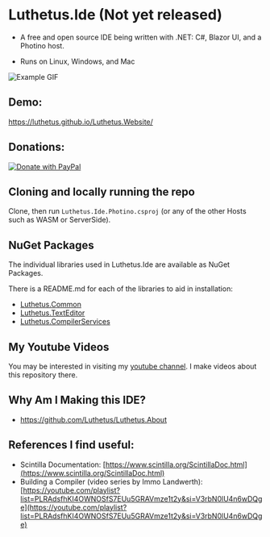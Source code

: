 # Luthetus.Ide (Not yet released)
- A free and open source IDE being written with .NET: C#, Blazor UI, and a Photino host.

- Runs on Linux, Windows, and Mac

![Example GIF](./Luthetus.Ide/Images/Rewrite/introductoryGifLuthetusIde.gif)

## Demo:
https://luthetus.github.io/Luthetus.Website/

## Donations:
[![Donate with PayPal](https://raw.githubusercontent.com/Luthetus/paypal-donate-button_Fork/master/paypal-donate-button.png)](https://www.paypal.com/cgi-bin/webscr?cmd=_s-xclick&hosted_button_id=RCG8QN3KL623Y)

## Cloning and locally running the repo
Clone, then run `Luthetus.Ide.Photino.csproj` (or any of the other Hosts such as WASM or ServerSide).

## NuGet Packages
The individual libraries used in Luthetus.Ide are available as NuGet Packages.

There is a README.md for each of the libraries to aid in installation:

-  [Luthetus.Common](./Luthetus.Common/README.md)
- [Luthetus.TextEditor](./Luthetus.TextEditor/README.md)
- [Luthetus.CompilerServices](./Luthetus.CompilerServices/README.md)

## My Youtube Videos
You may be interested in visiting my [youtube channel](https://www.youtube.com/channel/UCzhWhqYVP40as1MFUesQM9w). I make videos about this repository there.

## Why Am I Making this IDE?
- https://github.com/Luthetus/Luthetus.About

## References I find useful:
  - Scintilla Documentation: [https://www.scintilla.org/ScintillaDoc.html](https://www.scintilla.org/ScintillaDoc.html)
  - Building a Compiler (video series by Immo Landwerth): [https://youtube.com/playlist?list=PLRAdsfhKI4OWNOSfS7EUu5GRAVmze1t2y&si=V3rbN0lU4n6wDQge](https://youtube.com/playlist?list=PLRAdsfhKI4OWNOSfS7EUu5GRAVmze1t2y&si=V3rbN0lU4n6wDQge)
